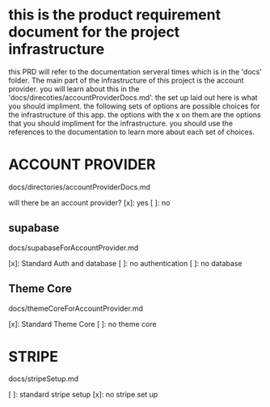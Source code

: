 # this is the product requirement document for the project infrastructure

this PRD will refer to the documentation serveral times which is in the 'docs' folder. The main part of the infrastructure of this project is the account provider. you will learn about this in the 'docs/direcoties/accountProviderDocs.md'. the set up laid out here is what you should impliment. 
the following sets of options are possible choices for the infrastructure of this app. the options with the x on them are the options that you should impliment for the infrastructure. you should use the references to the documentation to learn more about each set of choices. 


# ACCOUNT PROVIDER
docs/directories/accountProviderDocs.md

will there be an account provider?
[x]: yes
[ ]: no

## supabase
docs/supabaseForAccountProvider.md

[x]: Standard Auth and database
[ ]: no authentication
[ ]: no database

## Theme Core
docs/themeCoreForAccountProvider.md

[x]: Standard Theme Core
[ ]: no theme core

# STRIPE
docs/stripeSetup.md

[ ]: standard stripe setup
[x]: no stripe set up


